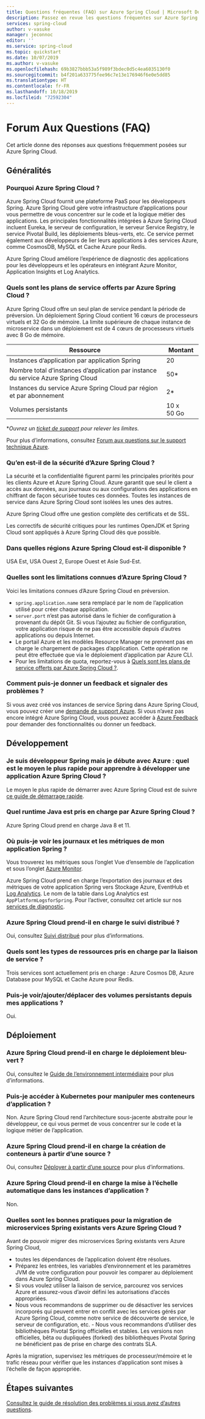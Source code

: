 ```yaml
---
title: Questions fréquentes (FAQ) sur Azure Spring Cloud | Microsoft Docs
description: Passez en revue les questions fréquentes sur Azure Spring Cloud
services: spring-cloud
author: v-vasuke
manager: jeconnoc
editor: ''
ms.service: spring-cloud
ms.topic: quickstart
ms.date: 10/07/2019
ms.author: v-vasuke
ms.openlocfilehash: 69b3827bbb53a5f989f3bdec0d5c4ea6035130f0
ms.sourcegitcommit: b4f201a633775fee96c7e13e176946f6e0e5dd85
ms.translationtype: HT
ms.contentlocale: fr-FR
ms.lasthandoff: 10/18/2019
ms.locfileid: "72592304"
---
```

# <a name="frequently-asked-questions"></a>Forum Aux Questions (FAQ)

Cet article donne des réponses aux questions fréquemment posées sur Azure Spring Cloud. 

## <a name="general"></a>Généralités

### <a name="why-azure-spring-cloud"></a>Pourquoi Azure Spring Cloud ?

Azure Spring Cloud fournit une plateforme PaaS pour les développeurs Spring. Azure Spring Cloud gère votre infrastructure d’applications pour vous permettre de vous concentrer sur le code et la logique métier des applications. Les principales fonctionnalités intégrées à Azure Spring Cloud incluent Eureka, le serveur de configuration, le serveur Service Registry, le service Pivotal Build, les déploiements bleus-verts, etc. Ce service permet également aux développeurs de lier leurs applications à des services Azure, comme CosmosDB, MySQL et Cache Azure pour Redis.

Azure Spring Cloud améliore l’expérience de diagnostic des applications pour les développeurs et les opérateurs en intégrant Azure Monitor, Application Insights et Log Analytics.

### <a name="what-service-plans-does-azure-spring-cloud-offer"></a>Quels sont les plans de service offerts par Azure Spring Cloud ?

Azure Spring Cloud offre un seul plan de service pendant la période de préversion.  Un déploiement Spring Cloud contient 16 cœurs de processeurs virtuels et 32 Go de mémoire.  La limite supérieure de chaque instance de microservice dans un déploiement est de 4 cœurs de processeurs virtuels avec 8 Go de mémoire.

Ressource | Montant
------- | -------
Instances d’application par application Spring | 20
Nombre total d’instances d’application par instance du service Azure Spring Cloud | 50*
Instances du service Azure Spring Cloud par région et par abonnement | 2*
Volumes persistants | 10 x 50 Go

*_Ouvrez un [ticket de support](https://azure.microsoft.com/support/faq/) pour relever les limites._

Pour plus d’informations, consultez [Forum aux questions sur le support technique Azure](https://azure.microsoft.com/support/faq/).

### <a name="how-secure-is-azure-spring-cloud"></a>Qu’en est-il de la sécurité d’Azure Spring Cloud ?

La sécurité et la confidentialité figurent parmi les principales priorités pour les clients Azure et Azure Spring Cloud. Azure garantit que seul le client a accès aux données, aux journaux ou aux configurations des applications en chiffrant de façon sécurisée toutes ces données. Toutes les instances de service dans Azure Spring Cloud sont isolées les unes des autres.

Azure Spring Cloud offre une gestion complète des certificats et de SSL.

Les correctifs de sécurité critiques pour les runtimes OpenJDK et Spring Cloud sont appliqués à Azure Spring Cloud dès que possible.

### <a name="which-regions-azure-spring-cloud-are-available"></a>Dans quelles régions Azure Spring Cloud est-il disponible ?

USA Est, USA Ouest 2, Europe Ouest et Asie Sud-Est.

### <a name="what-are-the-known-limitations-of-azure-spring-cloud"></a>Quelles sont les limitations connues d’Azure Spring Cloud ?

Voici les limitations connues d’Azure Spring Cloud en préversion.

* `spring.application.name` sera remplacé par le nom de l’application utilisé pour créer chaque application.
* `server.port` n’est pas autorisé dans le fichier de configuration à provenant du dépôt Git. Si vous l’ajoutez au fichier de configuration, votre application risque de ne pas être accessible depuis d’autres applications ou depuis Internet.
* Le portail Azure et les modèles Resource Manager ne prennent pas en charge le chargement de packages d’application. Cette opération ne peut être effectuée que via le déploiement d’application par Azure CLI.
* Pour les limitations de quota, reportez-vous à [Quels sont les plans de service offerts par Azure Spring Cloud ?](#what-service-plans-does-azure-spring-cloud-offer).

### <a name="how-can-i-provide-feedback-and-report-issues"></a>Comment puis-je donner un feedback et signaler des problèmes ?

Si vous avez créé vos instances de service Spring dans Azure Spring Cloud, vous pouvez créer une [demande de support Azure](https://docs.microsoft.com/azure/azure-supportability/how-to-create-azure-support-request). Si vous n’avez pas encore intégré Azure Spring Cloud, vous pouvez accéder à [Azure Feedback](https://feedback.azure.com/) pour demander des fonctionnalités ou donner un feedback.

## <a name="development"></a>Développement

### <a name="i-am-a-spring-developer-but-new-to-azure-what-is-the-quickest-way-for-me-to-learn-how-to-develop-aazure-spring-cloud-application"></a>Je suis développeur Spring mais je débute avec Azure : quel est le moyen le plus rapide pour apprendre à développer une application Azure Spring Cloud ?

Le moyen le plus rapide de démarrer avec Azure Spring Cloud est de suivre [ce guide de démarrage rapide](spring-cloud-quickstart-launch-app-portal.md).

### <a name="what-java-runtime-does-azure-spring-cloud-support"></a>Quel runtime Java est pris en charge par Azure Spring Cloud ?

Azure Spring Cloud prend en charge Java 8 et 11.

### <a name="where-can-i-see-my-spring-application-logs-and-metrics"></a>Où puis-je voir les journaux et les métriques de mon application Spring ?

Vous trouverez les métriques sous l’onglet Vue d’ensemble de l’application et sous l’onglet [Azure Monitor](https://docs.microsoft.com/azure/azure-monitor/platform/data-platform-metrics#interacting-with-azure-monitor-metrics).

Azure Spring Cloud prend en charge l’exportation des journaux et des métriques de votre application Spring vers Stockage Azure, EventHub et [Log Analytics](https://docs.microsoft.com/azure/azure-monitor/platform/data-platform-logs#log-queries). Le nom de la table dans Log Analytics est `AppPlatformLogsforSpring`. Pour l’activer, consultez cet article sur nos [services de diagnostic](diagnostic-services.md).

### <a name="does-azure-spring-cloud-support-distributed-tracing"></a>Azure Spring Cloud prend-il en charge le suivi distribué ?

Oui, consultez [Suivi distribué](spring-cloud-tutorial-distributed-tracing.md) pour plus d’informations.

### <a name="what-resource-types-does-service-binding-support"></a>Quels sont les types de ressources pris en charge par la liaison de service ?

Trois services sont actuellement pris en charge : Azure Cosmos DB, Azure Database pour MySQL et Cache Azure pour Redis.

### <a name="can-i-viewaddmove-persistent-volumes-from-inside-my-applications"></a>Puis-je voir/ajouter/déplacer des volumes persistants depuis mes applications ?
Oui.

## <a name="deployment"></a>Déploiement

### <a name="does-azure-spring-cloud-support-blue-green-deployment"></a>Azure Spring Cloud prend-il en charge le déploiement bleu-vert ?
Oui, consultez le [Guide de l’environnement intermédiaire](spring-cloud-howto-staging-environment.md) pour plus d’informations.

### <a name="can-i-access-kubernetes-to-manipulate-my-application-containers"></a>Puis-je accéder à Kubernetes pour manipuler mes conteneurs d’application ?

Non.  Azure Spring Cloud rend l’architecture sous-jacente abstraite pour le développeur, ce qui vous permet de vous concentrer sur le code et la logique métier de l’application.

### <a name="does-azure-spring-cloud-support-building-containers-from-source"></a>Azure Spring Cloud prend-il en charge la création de conteneurs à partir d’une source ?

Oui, consultez [Déployer à partir d’une source](spring-cloud-launch-from-source.md) pour plus d’informations.

### <a name="does-azure-spring-cloud-support-autoscaling-in-app-instances"></a>Azure Spring Cloud prend-il en charge la mise à l’échelle automatique dans les instances d’application ?

Non.

### <a name="what-are-the-best-practices-for-migrating-existing-spring-microservices-to-azure-spring-cloud"></a>Quelles sont les bonnes pratiques pour la migration de microservices Spring existants vers Azure Spring Cloud ?

Avant de pouvoir migrer des microservices Spring existants vers Azure Spring Cloud,
* toutes les dépendances de l’application doivent être résolues.
* Préparez les entrées, les variables d’environnement et les paramètres JVM de votre configuration pour pouvoir les comparer au déploiement dans Azure Spring Cloud.
* Si vous voulez utiliser la liaison de service, parcourez vos services Azure et assurez-vous d’avoir défini les autorisations d’accès appropriées.
* Nous vous recommandons de supprimer ou de désactiver les services incorporés qui peuvent entrer en conflit avec les services gérés par Azure Spring Cloud, comme notre service de découverte de service, le serveur de configuration, etc.
*-* Nous vous recommandons d’utiliser des bibliothèques Pivotal Spring officielles et stables. Les versions non officielles, bêta ou dupliquées (forked) des bibliothèques Pivotal Spring ne bénéficient pas de prise en charge des contrats SLA.

Après la migration, supervisez les métriques de processeur/mémoire et le trafic réseau pour vérifier que les instances d’application sont mises à l’échelle de façon appropriée.

## <a name="next-steps"></a>Étapes suivantes

[Consultez le guide de résolution des problèmes si vous avez d’autres questions](spring-cloud-troubleshoot.md).